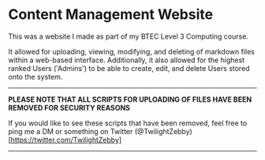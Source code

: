 # Content Management Website

This was a website I made as part of my BTEC Level 3 Computing course.

It allowed for uploading, viewing, modifying, and deleting of markdown files within a web-based interface.
Additionally, it also allowed for the highest ranked Users ('Admins') to be able to create, edit, and delete Users stored onto the system.

---
**PLEASE NOTE THAT ALL SCRIPTS FOR UPLOADING OF FILES HAVE BEEN REMOVED FOR SECURITY REASONS**

If you would like to see these scripts that have been removed, feel free to ping me a DM or something on Twitter (@TwilightZebby)[https://twitter.com/TwilightZebby]

---
